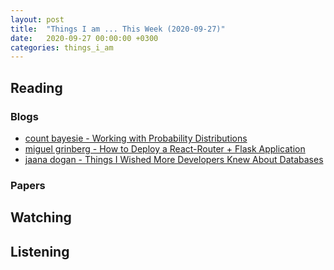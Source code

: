 ```yaml
---
layout: post
title:  "Things I am ... This Week (2020-09-27)"
date:   2020-09-27 00:00:00 +0300
categories: things_i_am
---
```


<!-- # Things I am ... This Week   -->

## Reading  

### Blogs

- [count bayesie - Working with Probability Distributions][cb1]
- [miguel grinberg - How to Deploy a React-Router + Flask Application][mg1]
- [jaana dogan - Things I Wished More Developers Knew About Databases][jd1]

### Papers

## Watching  

## Listening  

[cb1]:https://www.countbayesie.com/blog/2015/3/17/interrogating-probability-distributions
[mg1]:https://blog.miguelgrinberg.com/post/how-to-deploy-a-react-router-flask-application
[jd1]:https://medium.com/@rakyll/things-i-wished-more-developers-knew-about-databases-2d0178464f78
